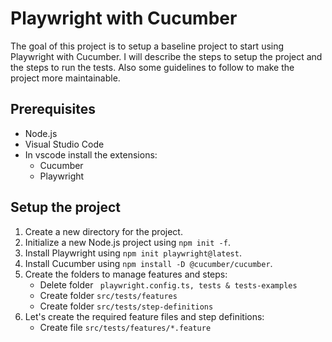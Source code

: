 # Playwright with Cucumber

The goal of this project is to setup a baseline project to start using Playwright with Cucumber. 
I will describe the steps to setup the project and the steps to run the tests. 
Also some guidelines to follow to make the project more maintainable.

## Prerequisites
- Node.js
- Visual Studio Code
- In vscode install the extensions:
    - Cucumber
    - Playwright

## Setup the project

1. Create a new directory for the project.
2. Initialize a new Node.js project using ```npm init -f```.
3. Install Playwright using ```npm init playwright@latest```.
4. Install Cucumber using ```npm install -D @cucumber/cucumber```.
5. Create the folders to manage features and steps: 
    - Delete folder ``` playwright.config.ts, tests & tests-examples```
    - Create folder ```src/tests/features```
    - Create folder ```src/tests/step-definitions```
6. Let's create the required feature files and step definitions:
    - Create file ```src/tests/features/*.feature```
